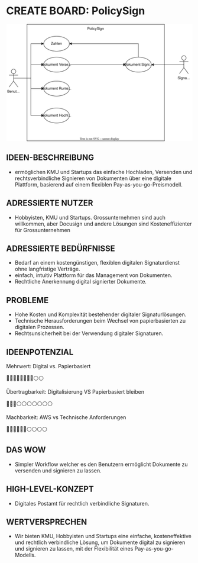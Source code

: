 #  CREATE BOARD: PolicySign

![Use case diagram](figures/uc-diagram.drawio.svg)

## IDEEN-BESCHREIBUNG
- ermöglichen KMU und Startups das einfache Hochladen, Versenden und rechtsverbindliche Signieren von Dokumenten über eine digitale Plattform, basierend auf einem flexiblen Pay-as-you-go-Preismodell.

## ADRESSIERTE NUTZER
- Hobbyisten, KMU und Startups. Grossunternehmen sind auch willkommen, aber Docusign und andere Lösungen sind Kosteneffizienter für Grossunternehmen

## ADRESSIERTE BEDÜRFNISSE
- Bedarf an einem kostengünstigen, flexiblen digitalen Signaturdienst ohne langfristige Verträge.
- einfach, intuitiv Plattform für das Management von Dokumenten.
- Rechtliche Anerkennung digital signierter Dokumente.

## PROBLEME
- Hohe Kosten und Komplexität bestehender digitaler Signaturlösungen.
- Technische Herausforderungen beim Wechsel von papierbasierten zu digitalen Prozessen.
- Rechtsunsicherheit bei der Verwendung digitaler Signaturen.

## IDEENPOTENZIAL
Mehrwert: Digital vs. Papierbasiert

🔵🔵🔵🔵🔵🔵🔵🔵⚪️⚪️

Übertragbarkeit: Digitalisierung VS Papierbasiert bleiben

🔵🔵🔵⚪️⚪️⚪️⚪️⚪️⚪️⚪️

Machbarkeit: AWS vs Technische Anforderungen

🔵🔵🔵🔵🔵🔵⚪️⚪️⚪️⚪️

## DAS WOW
- Simpler Workflow welcher es den Benutzern ermöglicht Dokumente zu versenden und signieren zu lassen. 

## HIGH-LEVEL-KONZEPT
- Digitales Postamt für rechtlich verbindliche Signaturen.

## WERTVERSPRECHEN
- Wir bieten KMU, Hobbyisten und Startups eine einfache, kosteneffektive und rechtlich verbindliche Lösung, um Dokumente digital zu signieren und signieren zu lassen, mit der Flexibilität eines Pay-as-you-go-Modells.